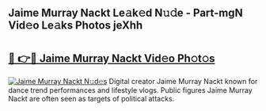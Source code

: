 ## Jaime Murray Nackt Le𝚊k𝚎d N𝚞𝚍e - Part-mgN Vid𝚎o Le𝚊ks Photos jeXhh

# <h2><a href="http://fb07hr1.evod.top/?m=Jaime+Murray+Nackt">🔗 👉🔴 Jaime Murray Nackt Vid𝚎o Ph𝚘t𝚘s</a></h2>

[![Jaime Murray Nackt N𝚞d𝚎s](https://i.imgur.com/8V9OHl7.gif)](http://fb07hr1.evod.top/?m=Jaime+Murray+Nackt)
Digital creator Jaime Murray Nackt known for dance trend performances and lifestyle vlogs. Public figures Jaime Murray Nackt are often seen as targets of political attacks. 
